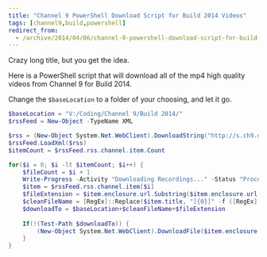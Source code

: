 ```yaml
---
title: "Channel 9 PowerShell Download Script for Build 2014 Videos"
tags: [channel9,build,powershell]
redirect_from:
  - /archive/2014/04/06/channel-9-powershell-download-script-for-build-2014-videos
---
```


Crazy long title, but you get the idea.

Here is a PowerShell script that will download all of the mp4 high quality videos from Channel 9 for Build 2014.

Change the `$baseLocation` to a folder of your choosing, and let it go.

```powershell
$baseLocation = "V:/Coding/Channel 9/Build 2014/"
$rssFeed = New-Object -TypeName XML

$rss = (New-Object System.Net.WebClient).DownloadString("http://s.ch9.ms/Events/Build/2014/RSS/mp4high")
$rssFeed.LoadXml($rss)
$itemCount = $rssFeed.rss.channel.item.Count

for($i = 0; $i -lt $itemCount; $i++) {
    $fileCount = $i + 1
    Write-Progress -Activity "Downloading Recordings..." -Status "Processing file $fileCount of $itemCount" -PercentComplete (($i/$itemCount)*100)
    $item = $rssFeed.rss.channel.item[$i]
    $fileExtension = $item.enclosure.url.Substring($item.enclosure.url.lastIndexOf('.'), $item.enclosure.url.length - $item.enclosure.url.lastIndexOf('.'))
    $cleanFileName = [RegEx]::Replace($item.title, "[{0}]" -f ([RegEx]::Escape([String][System.IO.Path]::GetInvalidFileNameChars())), '') 
    $downloadTo = $baseLocation+$cleanFileName+$fileExtension
    
    If(!(Test-Path $downloadTo)) {
        (New-Object System.Net.WebClient).DownloadFile($item.enclosure.url, $downloadTo)
    }
}
```